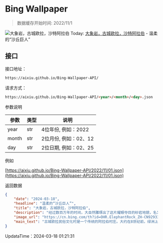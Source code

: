 # Bing Wallpaper

> 数据缓存开始时间: 2022/11/1

![大象岩，古城欧拉，沙特阿拉伯](https://cn.bing.com/th?id=OHR.ElephantRock_ZH-CN9293300383_1920x1080.webp)
Today: [大象岩，古城欧拉，沙特阿拉伯](https://cn.bing.com/th?id=OHR.ElephantRock_ZH-CN9293300383_1920x1080.webp) - 温柔的“沙丘巨人”

## 接口

接口地址：

```html
https://aixiu.github.io/Bing-Wallpaper-API/
```

请求方式：

```html
https://aixiu.github.io/Bing-Wallpaper-API/<year>/<month>/<day>.json
```

参数说明

| 参数 | 类型 | 说明 |
| - | - | - |
| year | str | 4位年份, 例如：2022 |
| month | str | 2位月份, 例如：02、12 |
| day | str | 2位日期, 例如：02、25 |

例如

[https://aixiu.github.io/Bing-Wallpaper-API/2022/11/01.json](https://aixiu.github.io/Bing-Wallpaper-API/2022/11/01.json)

返回数据

```json
{
    "date": "2024-03-18",
    "headline": "温柔的“沙丘巨人”",
    "title": "大象岩，古城欧拉，沙特阿拉伯",
    "description": "经过数百万年的时间，大自然雕琢出了这片耀眼夺目的砂岩地貌，名为大象岩。该岩石高达117英尺，位于沙特阿拉伯古城欧拉附近，由于风水的侵蚀，它呈现出大象的形状，并成为了该地区的著名地标。日落时，夕阳洒在这片沙漠上，为红色的“猛犸象”及其周围金色的沙子镀上一层温暖的光辉。",
    "image_url": "https://cn.bing.com/th?id=OHR.ElephantRock_ZH-CN9293300383_1920x1080.webp",
    "main_text": "古城欧拉民俗文化村是一个传统的阿拉伯村庄。大约在8世纪前，绿洲上的人们迁居至此，并一直居住到 20 世纪。"
}
```

UpdataTime：2024-03-18 01:21:31
